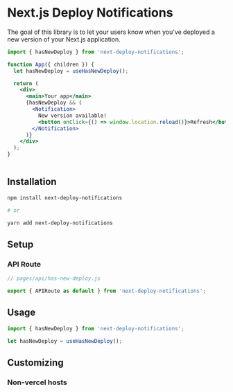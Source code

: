 # Next.js Deploy Notifications

The goal of this library is to let your users know when you've deployed a new version of your Next.js application.

```jsx
import { hasNewDeploy } from 'next-deploy-notifications';

function App({ children }) {
  let hasNewDeploy = useHasNewDeploy();

  return (
    <div>
      <main>Your app</main>
      {hasNewDeploy && (
        <Notification>
          New version available!
          <button onClick={() => window.location.reload()}>Refresh</button>
        </Notification>
      )}
    </div>
  );
}
```

![]()

## Installation

```bash
npm install next-deploy-notifications

# or

yarn add next-deploy-notifications
```

## Setup

### API Route

```js
// pages/api/has-new-deploy.js

export { APIRoute as default } from 'next-deploy-notifications';
```

## Usage

```jsx
import { hasNewDeploy } from 'next-deploy-notifications';

let hasNewDeploy = useHasNewDeploy();
```

## Customizing

### Non-vercel hosts
